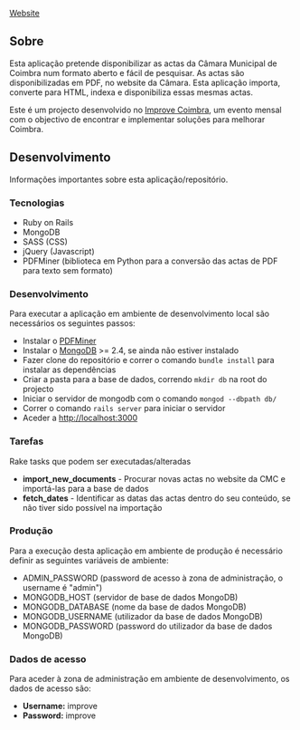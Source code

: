 [Website](http://burocracia.madeincoimbra.org)

## Sobre ##

Esta aplicação pretende disponibilizar as actas da Câmara Municipal de Coimbra num formato aberto e fácil de pesquisar. As actas são disponibilizadas em PDF, no website da Câmara. Esta aplicação importa, converte para HTML, indexa e disponibiliza essas mesmas actas.

Este é um projecto desenvolvido no [Improve Coimbra](http://improvecoimbra.org/), um evento mensal com o objectivo de encontrar e implementar soluções para melhorar Coimbra.

## Desenvolvimento ##

Informações importantes sobre esta aplicação/repositório.

### Tecnologias ###

* Ruby on Rails
* MongoDB
* SASS (CSS)
* jQuery (Javascript)
* PDFMiner (biblioteca em Python para a conversão das actas de PDF para texto sem formato)

### Desenvolvimento ###

Para executar a aplicação em ambiente de desenvolvimento local são necessários os seguintes passos:

* Instalar o [PDFMiner](https://github.com/euske/pdfminer/)
* Instalar o [MongoDB](http://docs.mongodb.org/manual/installation/) >= 2.4, se ainda não estiver instalado
* Fazer clone do repositório e correr o comando `bundle install` para instalar as dependências
* Criar a pasta para a base de dados, correndo `mkdir db` na root do projecto
* Iniciar o servidor de mongodb com o comando `mongod --dbpath db/`
* Correr o comando `rails server` para iniciar o servidor
* Aceder a [http://localhost:3000](http://localhost:3000)

### Tarefas ###

Rake tasks que podem ser executadas/alteradas

* **import_new_documents** - Procurar novas actas no website da CMC e importá-las para a base de dados
* **fetch_dates** - Identificar as datas das actas dentro do seu conteúdo, se não tiver sido possível na importação

### Produção ###

Para a execução desta aplicação em ambiente de produção é necessário definir as seguintes variáveis de ambiente:

* ADMIN_PASSWORD (password de acesso à zona de administração, o username é "admin")
* MONGODB_HOST (servidor de base de dados MongoDB)
* MONGODB_DATABASE (nome da base de dados MongoDB)
* MONGODB_USERNAME (utilizador da base de dados MongoDB)
* MONGODB_PASSWORD (password do utilizador da base de dados MongoDB)

### Dados de acesso ###

Para aceder à zona de administração em ambiente de desenvolvimento, os dados de acesso são:

* **Username:** improve
* **Password:** improve
